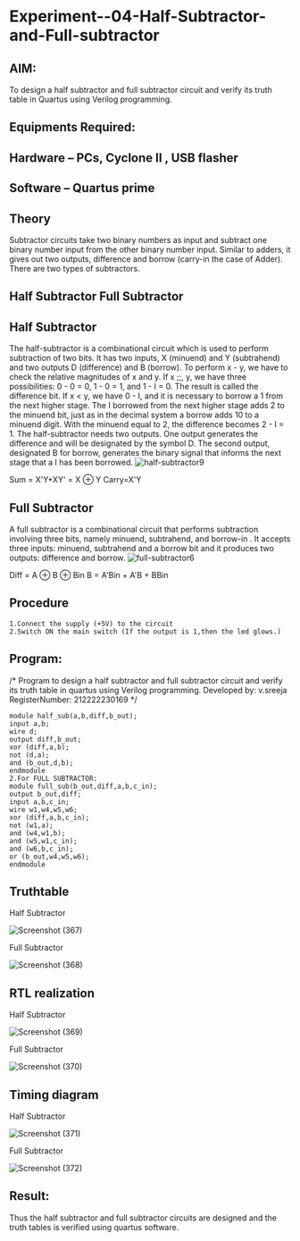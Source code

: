 # Experiment--04-Half-Subtractor-and-Full-subtractor

## AIM:
To design a half subtractor and full subtractor circuit and verify its truth table in Quartus using Verilog programming.

## Equipments Required:
## Hardware – PCs, Cyclone II , USB flasher
## Software – Quartus prime
## Theory
Subtractor circuits take two binary numbers as input and subtract one binary number input from the other binary number input. Similar to adders, it gives out two outputs, difference and borrow (carry-in the case of Adder). There are two types of subtractors.

## Half Subtractor Full Subtractor
## Half Subtractor
The half-subtractor is a combinational circuit which is used to perform subtraction of two bits. It has two inputs, X (minuend) and Y (subtrahend) and two outputs D (difference) and B (borrow). To perform x - y, we have to check the relative magnitudes of x and y. If x ;;, y, we have three possibilities: 0 - 0 = 0, 1 - 0 = 1, and 1 - I = 0. The result is called the difference bit. If x < y, we have 0 - I, and it is necessary to borrow a 1 from the next higher stage. The I borrowed from the next higher stage adds 2 to the minuend bit, just as in the decimal system a borrow adds 10 to a minuend digit. With the minuend equal to 2, the difference becomes 2 - I = 1. The half-subtractor needs two outputs. One output generates the difference and will be designated by the symbol D. The second output, designated B for borrow, generates the binary signal that informs the next stage that a I has been borrowed.
![half-subtractor9](https://user-images.githubusercontent.com/36288975/166112538-58c3bc7c-ee5d-4e6a-ac8d-8e8328efe27a.png)


Sum = X'Y+XY' = X ⊕ Y
Carry=X'Y

## Full Subtractor
A full subtractor is a combinational circuit that performs subtraction involving three bits, namely minuend, subtrahend, and borrow-in . It accepts three inputs: minuend, subtrahend and a borrow bit and it produces two outputs: difference and borrow. 
![full-subtractor6](https://user-images.githubusercontent.com/36288975/166112541-24c68359-3de8-4674-ae22-8272ffc385ed.png)


Diff = A ⊕ B ⊕ Bin B = A'Bin + A'B + BBin

## Procedure
```
1.Connect the supply (+5V) to the circuit 
2.Switch ON the main switch (If the output is 1,then the led glows.)
```
## Program:
/*
Program to design a half subtractor and full subtractor circuit and verify its truth table in quartus using Verilog programming.
Developed by: v.sreeja
RegisterNumber:  212222230169
*/
```
module half_sub(a,b,diff,b_out);
input a,b;
wire d;
output diff,b_out;
xor (diff,a,b);
not (d,a);
and (b_out,d,b);
endmodule
2.For FULL SUBTRACTOR:
module full_sub(b_out,diff,a,b,c_in);
output b_out,diff;
input a,b,c_in;
wire w1,w4,w5,w6;
xor (diff,a,b,c_in);
not (w1,a);
and (w4,w1,b);
and (w5,w1,c_in);
and (w6,b,c_in);
or (b_out,w4,w5,w6);
endmodule
```
## Truthtable
 Half Subtractor
 
![Screenshot (367)](https://github.com/VelasiriSreeja/Experiment--03-Half-Subtractor-and-Full-subtractor/assets/118344328/ebcfec14-cb13-4099-849b-a72d238574ff)

Full Subtractor

![Screenshot (368)](https://github.com/VelasiriSreeja/Experiment--03-Half-Subtractor-and-Full-subtractor/assets/118344328/1ea87286-89c2-4851-aab0-87efd8c4c24e)



##  RTL realization

 Half Subtractor
 
![Screenshot (369)](https://github.com/VelasiriSreeja/Experiment--03-Half-Subtractor-and-Full-subtractor/assets/118344328/21acdb99-b34d-4034-9840-95d8a5535794)

Full Subtractor

![Screenshot (370)](https://github.com/VelasiriSreeja/Experiment--03-Half-Subtractor-and-Full-subtractor/assets/118344328/0564305c-0cc7-4b52-ae7d-ad61e5c42c0b)


## Timing diagram 

 Half Subtractor
 
![Screenshot (371)](https://github.com/VelasiriSreeja/Experiment--03-Half-Subtractor-and-Full-subtractor/assets/118344328/29373cab-e318-46a7-b18b-077bb2ac14ac)

Full Subtractor

![Screenshot (372)](https://github.com/VelasiriSreeja/Experiment--03-Half-Subtractor-and-Full-subtractor/assets/118344328/bb39aded-7fef-4c0d-bec2-4c16c7978d98)


## Result:
Thus the half subtractor and full subtractor circuits are designed and the truth tables is verified using quartus software.
